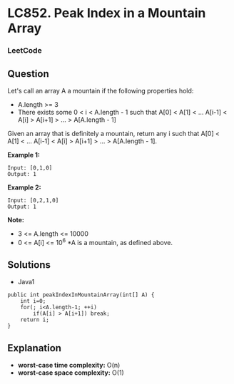 # LC852. Peak Index in a Mountain Array

### LeetCode

## Question

Let's call an array A a mountain if the following properties hold:

* A.length >= 3
* There exists some 0 < i < A.length - 1 such that A[0] < A[1] < ... A[i-1] < A[i] > A[i+1] > ... > A[A.length - 1]

Given an array that is definitely a mountain, return any i such that A[0] < A[1] < ... A[i-1] < A[i] > A[i+1] > ... > A[A.length - 1].

**Example 1:**
```
Input: [0,1,0]
Output: 1
```

**Example 2:**
```
Input: [0,2,1,0]
Output: 1
```

**Note:**

* 3 <= A.length <= 10000
* 0 <= A[i] <= 10<sup>6</sup>
*A is a mountain, as defined above.

## Solutions

* Java1
```
public int peakIndexInMountainArray(int[] A) {
    int i=0;
    for(; i<A.length-1; ++i)
        if(A[i] > A[i+1]) break;
    return i;
}
```

## Explanation

* **worst-case time complexity:** O(n)
* **worst-case space complexity:** O(1)
